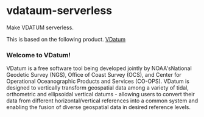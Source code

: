 # vdataum-serverless
Make VDATUM serverless. 

This is based on the following product. 
[VDatum](https://vdatum.noaa.gov/)

### Welcome to VDatum!
VDatum is a free software tool being developed jointly by NOAA'sNational Geodetic Survey (NGS), Office of Coast Survey (OCS), and Center for Operational Oceanographic Products and Services (CO-OPS). VDatum is designed to vertically transform geospatial data among a variety of tidal, orthometric and ellipsoidal vertical datums - allowing users to convert their data from different horizontal/vertical references into a common system and enabling the fusion of diverse geospatial data in desired reference levels.

